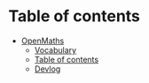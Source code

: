# Table of contents

* [OpenMaths](README.md)
  * [Vocabulary](readme/vocabulary.md)
  * [Table of contents](readme/table-of-contents.md)
  * [Devlog](readme/devlog.md)
